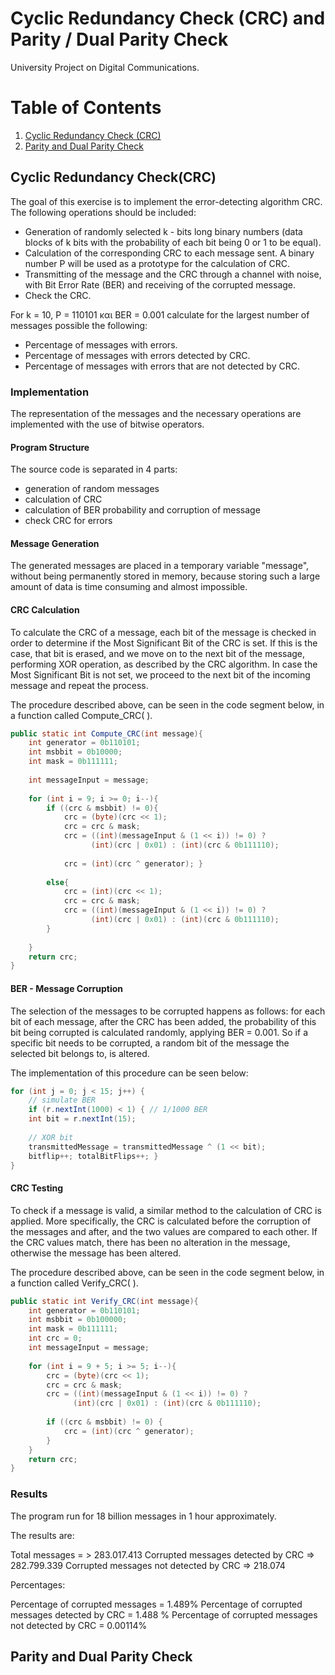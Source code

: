 # Cyclic Redundancy Check (CRC) and Parity / Dual Parity Check 

University Project on Digital Communications.



# Table of Contents

1. [Cyclic Redundancy Check (CRC)](#my-first-title)
2. [Parity and Dual Parity Check](#my-second-title)
## Cyclic Redundancy Check(CRC)
The goal of this exercise is to implement the error-detecting algorithm CRC. The following operations should be included:
* Generation of randomly selected k - bits long binary numbers (data blocks of k bits with the probability of each bit being 0 or 1 to be equal).
* Calculation of the corresponding CRC to each message sent. A binary number P will be used as a prototype for the calculation of CRC.
* Transmitting of the message and the CRC through a channel with noise, with Bit Error Rate (BER) and receiving of the corrupted message.
* Check the CRC.

For k = 10, P = 110101 και BER = 0.001 calculate for the largest number of messages possible the following:
* Percentage of messages with errors.
* Percentage of messages with errors detected by CRC.
* Percentage of messages with errors that are not detected by CRC.

### Implementation
The representation of the messages and the necessary operations are implemented with the use of bitwise operators.
#### Program Structure
The source code is separated in 4 parts:
* generation of random messages
* calculation of CRC
* calculation of BER probability and corruption of message
* check CRC for errors

#### Message Generation
The generated messages are placed in a temporary variable "message", without being permanently stored in memory, because storing such a large amount of data is time consuming and almost impossible.

#### CRC Calculation
To calculate the CRC of a message, each bit of the message is checked in order to determine if the Most Significant Bit of the CRC is set. If this is the case, that bit is erased, and we move on to the next bit of the message, performing XOR operation, as described by the CRC algorithm. In case the Most Significant Bit is not set, we proceed to the next bit of the incoming message and repeat the process.

The procedure described above, can be seen in the code segment below, in a function called Compute_CRC( ).

```java
public static int Compute_CRC(int message){ 
    int generator = 0b110101; 
    int msbbit = 0b10000; 
    int mask = 0b111111; 
    
    int messageInput = message; 
    
    for (int i = 9; i >= 0; i--){ 
        if ((crc & msbbit) != 0){ 
            crc = (byte)(crc << 1); 
            crc = crc & mask; 
            crc = ((int)(messageInput & (1 << i)) != 0) ? 
                  (int)(crc | 0x01) : (int)(crc & 0b111110); 
            
            crc = (int)(crc ^ generator); }
            
        else{ 
            crc = (int)(crc << 1); 
            crc = crc & mask; 
            crc = ((int)(messageInput & (1 << i)) != 0) ? 
                  (int)(crc | 0x01) : (int)(crc & 0b111110); 
        } 
        
    }
    return crc; 
}
```

#### BER - Message Corruption 
The selection of the messages to be corrupted happens as follows: for each bit of each message, after the CRC has been added, the probability of this bit being corrupted is calculated randomly, applying BER = 0.001. So if a specific bit needs to be corrupted, a random bit of the message the selected bit belongs to, is altered.

The implementation of this procedure can be seen below:

```java
for (int j = 0; j < 15; j++) { 
    // simulate BER 
    if (r.nextInt(1000) < 1) { // 1/1000 BER 
    int bit = r.nextInt(15); 
    
    // XOR bit 
    transmittedMessage = transmittedMessage ^ (1 << bit); 
    bitflip++; totalBitFlips++; } 
}
```

#### CRC Testing
To check if a message is valid, a similar method to the calculation of CRC is applied. More specifically, the CRC is calculated before the corruption of the messages and after, and the two values are compared to each other. If the CRC values ​​match, there has been no alteration in the message, otherwise the message has been altered.

The procedure described above, can be seen in the code segment below, in a function called Verify_CRC( ).
```java
public static int Verify_CRC(int message){ 
    int generator = 0b110101; 
    int msbbit = 0b100000; 
    int mask = 0b111111; 
    int crc = 0; 
    int messageInput = message; 
    
    for (int i = 9 + 5; i >= 5; i--){ 
        crc = (byte)(crc << 1); 
        crc = crc & mask; 
        crc = ((int)(messageInput & (1 << i)) != 0) ? 
              (int)(crc | 0x01) : (int)(crc & 0b111110); 
              
        if ((crc & msbbit) != 0) { 
            crc = (int)(crc ^ generator); 
        } 
    } 
    return crc; 
} 
```

### Results
The program run for 18 billion messages in 1 hour approximately. 

The results are:

Total messages = > 283.017.413
Corrupted messages detected by CRC => 282.799.339
Corrupted messages not detected by CRC => 218.074

Percentages: 

Percentage of corrupted messages = 1.489%
Percentage of corrupted messages detected by CRC = 1.488 %
Percentage of corrupted messages not detected by CRC = 0.00114%




## Parity and Dual Parity Check
